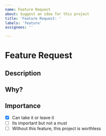 ```yaml
---
name: Feature Request
about: Suggest an idea for this project
title: 'Feature Request: '
labels: 'feature'
assignees: ''

---
```


# Feature Request

## Description
[//]: # (Describe the new feature you want added as concise as possible.)

## Why?
[//]: # (Why should the feature be added? What will users gain from this?)

## Importance
[//]: # (How important is it that this repo contains this feature?)
- [X] Can take it or leave it
- [ ] Its important but not a must
- [ ] Without this feature, this project is worthless
